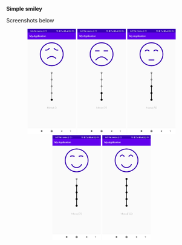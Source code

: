 **Simple smiley**

Screenshots below

<p align="center">
  <img src="https://raw.githubusercontent.com/NonCoderF/Smiley/master/screenshots/Mood%200.jpg" width="128" title="hover text">
  <img src="https://raw.githubusercontent.com/NonCoderF/Smiley/master/screenshots/Mood%2025.jpg" width="128" title="hover text">
  <img src="https://raw.githubusercontent.com/NonCoderF/Smiley/master/screenshots/Mood%2050.jpg" width="128" title="hover text">
  <img src="https://raw.githubusercontent.com/NonCoderF/Smiley/master/screenshots/Mood%2075.jpg" width="128" title="hover text">
  <img src="https://raw.githubusercontent.com/NonCoderF/Smiley/master/screenshots/Mood%20100.jpg?token=AN52OA35HQ7D7VODNRHGNCDBXN45O" width="128" title="hover text">
</p>